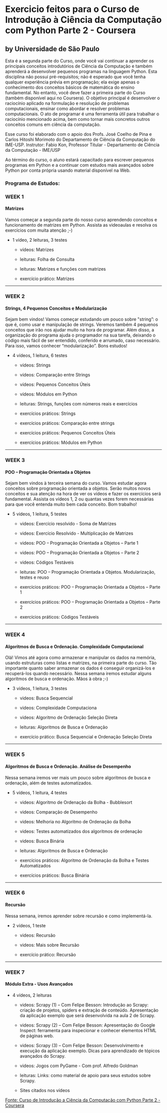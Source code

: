 # Exercicio feitos para o Curso de Introdução à Ciência da Computação com Python Parte 2 - Coursera
## by Universidade de São Paulo

Esta é a segunda parte do Curso, onde você vai continuar a aprender os principais conceitos introdutórios de Ciência da Computação e também aprenderá a desenvolver pequenos programas na linguagem Python. 
Esta disciplina não possui pré-requisitos; não é esperado que você tenha qualquer experiência prévia em programação; ela exige apenas o conhecimento dos conceitos básicos de matemática do ensino fundamental. No entanto, você deve fazer a primeira parte do Curso (também disponível aqui no Coursera).
O objetivo principal é desenvolver o raciocínio aplicado na formulação e resolução de problemas computacionais, ensinar como abordar e resolver problemas computacionais.
O ato de programar é uma ferramenta útil para trabalhar o raciocínio mencionado acima, bem como tornar mais concretos outros conceitos comuns em ciência da computação.

Esse curso foi elaborado com o apoio dos Profs. José Coelho de Pina e Carlos Hitoshi Morimoto do Departamento de Ciência da Computação do IME-USP. 
Instrutor: Fabio Kon, Professor Titular - Departamento de Ciência da Computação - IME/USP

Ao término do curso, o aluno estará capacitado para escrever pequenos programas em Python e a continuar com estudos mais avançados sobre Python por conta própria usando material disponível na Web.

### Programa de Estudos:

### WEEK 1

#### Matrizes
Vamos começar a segunda parte do nosso curso aprendendo conceitos e funcionamento de matrizes em Python. Assista as videoaulas e resolva os exercícios com muita atenção ;-)

* 1 vídeo, 2 leituras, 3 testes

	* vídeos: Matrizes
	
	* leituras: Folha de Consulta
	
	* leituras: Matrizes e funções com matrizes
	
	* exercício prático: Matrizes
	
----------

### WEEK 2	

#### Strings, 4 Pequenos Conceitos e Modularização
Sejam bem vindos! Vamos começar estudando um pouco sobre "string”: o que é, como usar e manipulação de strings. Veremos também 4 pequenos conceitos que irão nos ajudar muito na hora de programar. Além disso, a organização do programa ajuda o programador na sua tarefa, deixando o código mais fácil de ser entendido, conferido e arrumado, caso necessário. Para isso, vamos conhecer “modularização”. Bons estudos!

* 4 vídeos, 1 leitura, 6 testes

	* vídeos: Strings
	
	* vídeos: Comparação entre Strings
	
	* vídeos: Pequenos Conceitos Úteis
	
	* vídeos: Módulos em Python
	
	* leituras: Strings, funções com números reais e exercícios
	
	* exercícios práticos: Strings
	
	* exercícios práticos: Comparação entre strings
	
	* exercícios práticos: Pequenos Conceitos Úteis
	
	* exercícios práticos: Módulos em Python

----------


### WEEK 3

#### POO – Programação Orientada a Objetos
Sejam bem vindos à terceira semana do curso. Vamos estudar agora conceitos sobre programação orientada a objetos. Serão muitos novos conceitos e sua atenção na hora de ver os vídeos e fazer os exercícios será fundamental. Assista os vídeos 1, 2 ou quantas vezes forem necessárias para que você entenda muito bem cada conceito. Bom trabalho!

* 5 vídeos, 1 leitura, 5 testes

	* videos: Exercício resolvido - Soma de Matrizes
	
	* videos: Exercício Resolvido - Multiplicação de Matrizes
	
	* videos: POO – Programação Orientada a Objetos – Parte 1
	
	* videos: POO – Programação Orientada a Objetos – Parte 2
	
	* videos: Códigos Testáveis
	
	* leituras: POO – Programação Orientada a Objetos. Modularização, testes e reuso
	
	* exercícios práticos: POO – Programação Orientada a Objetos – Parte 1
	
	* exercícios práticos: POO – Programação Orientada a Objetos – Parte 2
	
	* exercícios práticos: Códigos Testáveis
	
--------

### WEEK 4

#### Algoritmos de Busca e Ordenação. Complexidade Computacional
Olá! Vimos até agora como armazenar e manipular os dados na memória, usando estruturas como listas e matrizes, na primeira parte do curso. Tão importante quanto saber armazenar os dados é conseguir organizá-los e recuperá-los quando necessário. Nessa semana iremos estudar alguns algoritmos de busca e ordenação. Mãos à obra ;-)

* 3 vídeos, 1 leitura, 3 testes

	* videos: Busca Sequencial
	
	* videos: Complexidade Computaciona
	
	* videos: Algoritmo de Ordenação Seleção Direta
	
	* leituras: Algoritmos de Busca e Ordenação
	
	* exercício prático: Busca Sequencial e Ordenação Seleção Direta
	
---------------

### WEEK 5

#### Algoritmos de Busca e Ordenação. Análise de Desempenho
Nessa semana iremos ver mais um pouco sobre algoritmos de busca e ordenação, além de testes automatizados.

* 5 vídeos, 1 leitura, 4 testes

	* videos: Algoritmo de Ordenação da Bolha - Bubblesort
	
	* videos: Comparação de Desempenho
	
	* videos: Melhoria no Algoritmo de Ordenação da Bolha
	
	* videos: Testes automatizados dos algoritmos de ordenação
	
	* videos: Busca Binária
	
	* leituras: Algoritmos de Busca e Ordenação
	
	* exercícios práticos: Algoritmo de Ordenação da Bolha e Testes Automatizados
	
	* exercícios práticos: Busca Binária
	
------

### WEEK 6

#### Recursão
Nessa semana, iremos aprender sobre recursão e como implementá-la.

* 2 vídeos, 1 teste
	* videos: Recursão
	
	* videos: Mais sobre Recursão
	
	* exercício prático: Recursão
	
----------------

### WEEK 7

#### Módulo Extra - Usos Avançados

* 4 vídeos, 2 leituras
	* videos: Scrapy (1) – Com Felipe Besson: Introdução ao Scrapy: criação de projetos, spiders e extração de conteúdo. Apresentação da aplicação exemplo que será desenvolvida na aula 2 de Scrapy.
	
	* videos: Scrapy (2) – Com Felipe Besson: Apresentação do Google Inspect: ferramenta para inspecionar e conhecer elementos HTML de páginas web.
	
	* videos: Scrapy (3) – Com Felipe Besson: Desenvolvimento e execução da aplicação exemplo. Dicas para aprendizado de tópicos avançados do Scrapy.
	
	* videos: Jogos com PyGame - Com prof. Alfredo Goldman
	
	* leituras: Links: como material de apoio para seus estudos sobre Scrapy.
	
	* Sites citados nos vídeos

[Fonte: Curso de Introdução a Ciência da Computação com Python Parte 2 - Coursera](https://www.coursera.org/learn/ciencia-computacao-python-conceitos-2)
